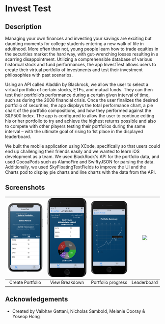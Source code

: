 # Invest Test

## Description
Managing your own finances and investing your savings are exciting but daunting moments for college students entering a new walk of life in adulthood. More often than not, young people learn how to trade equities in the securities market the hard way, with gut-wrenching losses resulting in a scarring disappointment. Utilizing a comprehensible database of various historical stock and fund performances, the app InvestTest allows users to create their virtual portfolio of investments and test their investment philosophies with past scenarios.

Using an API called Aladdin by Blackrock, we allow the user to select a virtual portfolio of certain stocks, ETFs, and mutual funds. They can then test their portfolio’s performance during a certain given interval of time, such as during the 2008 financial crisis. Once the user finalizes the desired portfolio of securities, the app displays the total performance chart, a pie chart of the portfolio compositions, and how they performed against the S&P500 Index. The app is configured to allow the user to continue editing his or her portfolio to try and achieve the highest returns possible and also to compete with other players testing their portfolios during the same interval – with the ultimate goal of rising to 1st place in the displayed leaderboard.

We built the mobile application using XCode, specifically so that users could end up challenging their friends easily and we wanted to learn iOS development as a team. We used BlackRock's API for the portfolio data, and used CocoaPods such as AlamoFire and SwiftyJSON for parsing the data. Additionally, we used SkyFloatingTextFields to improve the UI and the Charts pod to display pie charts and line charts with the data from the API.

## Screenshots
| <img src="screenshots/invest-test.png" width="200">        | <img src="screenshots/invest-test-1.png" width="200">        | <img src="screenshots/invest-test-2.png" width="200">           | <img src="screenshots/invest-test3.png" width="200">  |
| :-------------: | :-------------: | :-------------: | :-------------: |
| Create Portfolio | View Breakdown | Portfolio progress | Leaderboard |

## Acknowledgements
* Created by Vaibhav Gattani, Nicholas Sambold, Melanie Cooray & Yoseop Hong
